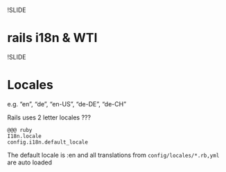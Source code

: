 !SLIDE
# rails i18n & WTI #


!SLIDE
# Locales #

e.g. “en”, “de”, “en-US”, “de-DE”, “de-CH”

Rails uses 2 letter locales ???

    @@@ ruby
    I18n.locale
    config.i18n.default_locale

The default locale is :en and all translations from `config/locales/*.rb,yml` are auto loaded
